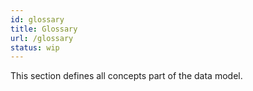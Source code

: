```yaml
---
id: glossary
title: Glossary
url: /glossary
status: wip
---
```


This section defines all concepts part of the data model.

